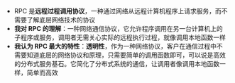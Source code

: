 
* RPC 是**远程过程调用协议**，一种通过网络从远程计算机程序上请求服务，而不需要了解底层网络技术的协议
* **我对 RPC 的理解**：一种网络通信协议，它允许程序调用在另一台计算机上的子程序或服务，调用者无需关心实际的远程执行过程，就像调用本地函数一样
* **我认为 RPC 最大的特性**：**透明性**，作为一种网络协议，客户在通信过程中不需要知道底层的网络协议和原理，只需要简单的调用函数即可，可以说是高效的分布式服务基石。它简化了分布式系统的通信，让调用者像调用本地函数一样，简单而高效
